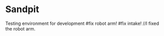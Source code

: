 # Sandpit
Testing environment for development
#fix robot arm!
#fix intake!
//I fixed the robot arm. 
